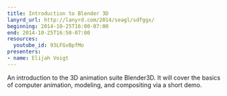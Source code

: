 ```yaml
---
title: Introduction to Blender 3D
lanyrd_url: http://lanyrd.com/2014/seagl/sdfggx/
beginning: 2014-10-25T16:00-07:00
end: 2014-10-25T16:50-07:00
resources:
  youtube_id: 93LFGvBpfMo
presenters:
- name: Elijah Voigt
---
```


An introduction to the 3D animation suite Blender3D. It will cover the basics of computer animation, modeling, and compositing via a short demo.
